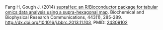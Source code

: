 Fang H, Gough J. (2014) [supraHex: an R/Bioconductor package for tabular omics data analysis using a supra-hexagonal map](http://mail.elsevier-alerts.com/go.asp?/bESJ001/mIMVC2EF/qI4ML2EF/u2ZWFR3F/xR1CF2EF/cutf%2D8). Biochemical and Biophysical Research Communications, 443(1), 285-289. http://dx.doi.org/10.1016/j.bbrc.2013.11.103, PMID: [24309102](http://www.ncbi.nlm.nih.gov/pubmed/?term=24309102)
